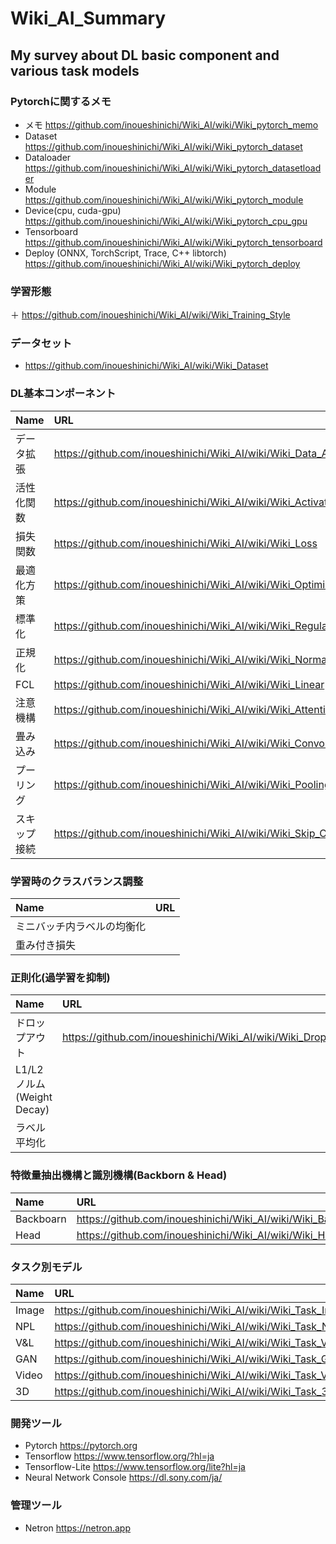 # Wiki_AI_Summary

## My survey about DL basic component and various task models

### Pytorchに関するメモ
+ メモ https://github.com/inoueshinichi/Wiki_AI/wiki/Wiki_pytorch_memo
+ Dataset https://github.com/inoueshinichi/Wiki_AI/wiki/Wiki_pytorch_dataset
+ Dataloader https://github.com/inoueshinichi/Wiki_AI/wiki/Wiki_pytorch_datasetloader
+ Module https://github.com/inoueshinichi/Wiki_AI/wiki/Wiki_pytorch_module
+ Device(cpu, cuda-gpu) https://github.com/inoueshinichi/Wiki_AI/wiki/Wiki_pytorch_cpu_gpu
+ Tensorboard https://github.com/inoueshinichi/Wiki_AI/wiki/Wiki_pytorch_tensorboard
+ Deploy (ONNX, TorchScript, Trace, C++ libtorch) https://github.com/inoueshinichi/Wiki_AI/wiki/Wiki_pytorch_deploy

### 学習形態
＋ https://github.com/inoueshinichi/Wiki_AI/wiki/Wiki_Training_Style

### データセット
+ https://github.com/inoueshinichi/Wiki_AI/wiki/Wiki_Dataset

### DL基本コンポーネント
| Name | URL |
| :-- | :-- |
| データ拡張 | https://github.com/inoueshinichi/Wiki_AI/wiki/Wiki_Data_Augmentation |
| 活性化関数 | https://github.com/inoueshinichi/Wiki_AI/wiki/Wiki_Activation |
| 損失関数 | https://github.com/inoueshinichi/Wiki_AI/wiki/Wiki_Loss |
| 最適化方策 | https://github.com/inoueshinichi/Wiki_AI/wiki/Wiki_Optimizer | 
| 標準化 | https://github.com/inoueshinichi/Wiki_AI/wiki/Wiki_Regularization |
| 正規化 | https://github.com/inoueshinichi/Wiki_AI/wiki/Wiki_Normalization |
| FCL | https://github.com/inoueshinichi/Wiki_AI/wiki/Wiki_Linear |
| 注意機構 | https://github.com/inoueshinichi/Wiki_AI/wiki/Wiki_Attention |
| 畳み込み |https://github.com/inoueshinichi/Wiki_AI/wiki/Wiki_Convolution | 
| プーリング | https://github.com/inoueshinichi/Wiki_AI/wiki/Wiki_Pooling |
| スキップ接続 | https://github.com/inoueshinichi/Wiki_AI/wiki/Wiki_Skip_Connection |

### 学習時のクラスバランス調整
| Name | URL |
| :-- | :-- |
| ミニバッチ内ラベルの均衡化 | |
| 重み付き損失 | |

### 正則化(過学習を抑制)
| Name | URL |
| :-- | :-- |
| ドロップアウト | https://github.com/inoueshinichi/Wiki_AI/wiki/Wiki_Dropout |
| L1/L2ノルム(Weight Decay) | |
| ラベル平均化 | |

### 特徴量抽出機構と識別機構(Backborn & Head)
| Name | URL |
| :-- | :-- |
| Backboarn | https://github.com/inoueshinichi/Wiki_AI/wiki/Wiki_Backborn_Models |
| Head | https://github.com/inoueshinichi/Wiki_AI/wiki/Wiki_Head_Models |

### タスク別モデル
| Name | URL |
| :-- | :-- |
| Image | https://github.com/inoueshinichi/Wiki_AI/wiki/Wiki_Task_Image |
| NPL | https://github.com/inoueshinichi/Wiki_AI/wiki/Wiki_Task_NPL |
| V&L | https://github.com/inoueshinichi/Wiki_AI/wiki/Wiki_Task_V&L |
| GAN | https://github.com/inoueshinichi/Wiki_AI/wiki/Wiki_Task_GAN |
| Video | https://github.com/inoueshinichi/Wiki_AI/wiki/Wiki_Task_Video |
| 3D | https://github.com/inoueshinichi/Wiki_AI/wiki/Wiki_Task_3D |

### 開発ツール
+ Pytorch https://pytorch.org
+ Tensorflow https://www.tensorflow.org/?hl=ja
+ Tensorflow-Lite https://www.tensorflow.org/lite?hl=ja
+ Neural Network Console https://dl.sony.com/ja/

### 管理ツール
+ Netron https://netron.app
